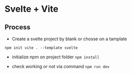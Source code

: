 # Svelte + Vite

## Process
* Create a svelte project by blank or chosse on a tamplate 
``` base 
npm init vite . --template svelte
```
*  initialize npm on project folder ```npm install ```

* check working or not via command ```npm run dev``` 
